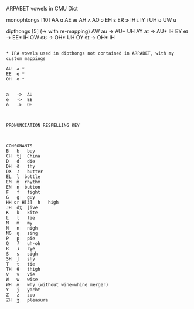 ARPABET vowels in CMU Dict

monophtongs [10]
AA	ɑ
AE	æ
AH	ʌ
AO	ɔ
EH	ɛ
ER	ɝ
IH	ɪ
IY	i
UH	ʊ
UW	u


dipthongs [5] (-> with re-mapping)
AW  aʊ  ->  AU* UH
AY  aɪ  ->  AU* IH
EY  eɪ  ->  EE* IH
OW  oʊ  ->  OH* UH
OY  ɔɪ  ->  OH* IH

~~~

* IPA vowels used in dipthongs not contained in ARPABET, with my custom mappings

AU  a *
EE  e *
OH  o *


a   ->  AU
e   ->  EE
o   ->  OH



PRONUNCIATION RESPELLING KEY



CONSONANTS
B	b	buy
CH	tʃ	China
D	d	die
DH	ð	thy
DX	ɾ	butter
EL	l̩	bottle
EM	m̩	rhythm
EN	n̩	button
F	f	fight
G	ɡ	guy
HH or H[3]	h	high
JH	dʒ	jive
K	k	kite
L	l	lie
M	m	my
N	n	nigh
NG	ŋ	sing
P	p	pie
Q	ʔ	uh-oh
R	ɹ	rye
S	s	sigh
SH	ʃ	shy
T	t	tie
TH	θ	thigh
V	v	vie
W	w	wise
WH	ʍ	why (without wine–whine merger)
Y	j	yacht
Z	z	zoo
ZH	ʒ	pleasure

